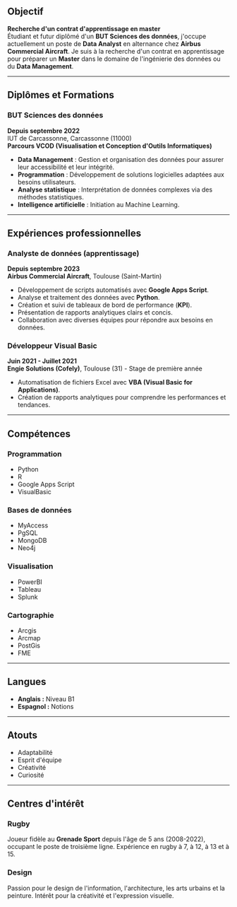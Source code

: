 

## Objectif
**Recherche d'un contrat d'apprentissage en master**  
Étudiant et futur diplômé d'un **BUT Sciences des données**, j'occupe actuellement un poste de **Data Analyst** en alternance chez **Airbus Commercial Aircraft**. Je suis à la recherche d'un contrat en apprentissage pour préparer un **Master** dans le domaine de l'ingénierie des données ou du **Data Management**.



---

## Diplômes et Formations
### **BUT Sciences des données**  
**Depuis septembre 2022**  
IUT de Carcassonne, Carcassonne (11000)  
**Parcours VCOD (Visualisation et Conception d'Outils Informatiques)**  
- **Data Management** : Gestion et organisation des données pour assurer leur accessibilité et leur intégrité.  
- **Programmation** : Développement de solutions logicielles adaptées aux besoins utilisateurs.  
- **Analyse statistique** : Interprétation de données complexes via des méthodes statistiques.  
- **Intelligence artificielle** : Initiation au Machine Learning.

---

## Expériences professionnelles

### **Analyste de données (apprentissage)**  
**Depuis septembre 2023**  
**Airbus Commercial Aircraft**, Toulouse (Saint-Martin)  
- Développement de scripts automatisés avec **Google Apps Script**.  
- Analyse et traitement des données avec **Python**.  
- Création et suivi de tableaux de bord de performance (**KPI**).  
- Présentation de rapports analytiques clairs et concis.  
- Collaboration avec diverses équipes pour répondre aux besoins en données.

### **Développeur Visual Basic**  
**Juin 2021 - Juillet 2021**  
**Engie Solutions (Cofely)**, Toulouse (31) - Stage de première année  
- Automatisation de fichiers Excel avec **VBA (Visual Basic for Applications)**.  
- Création de rapports analytiques pour comprendre les performances et tendances.

---

## Compétences

### **Programmation**
- Python  
- R  
- Google Apps Script  
- VisualBasic  

### **Bases de données**
- MyAccess  
- PgSQL  
- MongoDB  
- Neo4j  

### **Visualisation**
- PowerBI  
- Tableau  
- Splunk  

### **Cartographie**
- Arcgis  
- Arcmap  
- PostGis  
- FME  

---

## Langues
- **Anglais :** Niveau B1  
- **Espagnol :** Notions  

---

## Atouts
- Adaptabilité  
- Esprit d'équipe  
- Créativité  
- Curiosité  

---

## Centres d'intérêt

### **Rugby**
Joueur fidèle au **Grenade Sport** depuis l'âge de 5 ans (2008-2022), occupant le poste de troisième ligne. Expérience en rugby à 7, à 12, à 13 et à 15.

### **Design**
Passion pour le design de l'information, l'architecture, les arts urbains et la peinture. Intérêt pour la créativité et l'expression visuelle.
